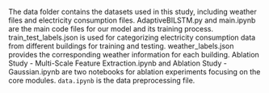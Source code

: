The data folder contains the datasets used in this study, including weather files and electricity consumption files.
AdaptiveBILSTM.py and main.ipynb are the main code files for our model and its training process.
train_test_labels.json is used for categorizing electricity consumption data from different buildings for training and testing.
weather_labels.json provides the corresponding weather information for each building.
Ablation Study - Multi-Scale Feature Extraction.ipynb and Ablation Study - Gaussian.ipynb are two notebooks for ablation experiments focusing on the core modules.
`data.ipynb` is the data preprocessing file.
